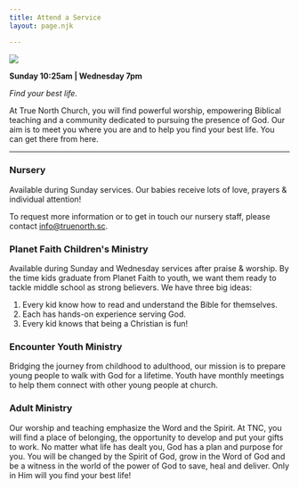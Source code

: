 ```yaml
---
title: Attend a Service
layout: page.njk

---
```

![](https://tnc.sc/content/images/size/w2000/2019/09/nicole-honeywill-dGxOgeXAXm8-unsplash.jpg)

**Sunday 10:25am | Wednesday 7pm**

_Find your best life._

At True North Church, you will find powerful worship, empowering Biblical teaching and a community dedicated to pursuing the presence of God. Our aim is to meet you where you are and to help you find your best life. You can get there from here.

***

### Nursery

Available during Sunday services. Our babies receive lots of love, prayers & individual attention!

To request more information or to get in touch our nursery staff, please contact info@truenorth.sc.

### Planet Faith Children's Ministry

Available during Sunday and Wednesday services after praise & worship. By the time kids graduate from Planet Faith to youth, we want them ready to tackle middle school as strong believers. We have three big ideas:

1. Every kid know how to read and understand the Bible for themselves.
2. Each has hands-on experience serving God.
3. Every kid knows that being a Christian is fun!

### Encounter Youth Ministry

Bridging the journey from childhood to adulthood, our mission is to prepare young people to walk with God for a lifetime. Youth have monthly meetings to help them connect with other young people at church.

### Adult Ministry

Our worship and teaching emphasize the Word and the Spirit. At TNC, you will find a place of belonging, the opportunity to develop and put your gifts to work. No matter what life has dealt you, God has a plan and purpose for you. You will be changed by the Spirit of God, grow in the Word of God and be a witness in the world of the power of God to save, heal and deliver. Only in Him will you find your best life!